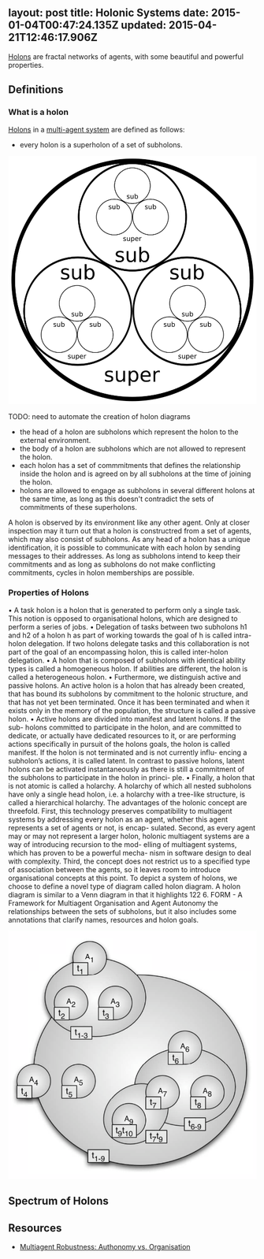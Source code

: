 layout: post
title: Holonic Systems
date: 2015-01-04T00:47:24.135Z
updated: 2015-04-21T12:46:17.906Z
---
[Holons](./life-as-a-holon) are fractal networks of agents, with some beautiful and powerful properties.

## Definitions

### What is a holon

[Holons](./life-as-a-holon) in a [multi-agent system](https://en.wikipedia.org/wiki/Multi-agent_system) are defined as follows:

- every holon is a superholon of a set of subholons.

![](/images/super-sub-3.svg)

TODO: need to automate the creation of holon diagrams

- the head of a holon are subholons which represent the holon to the external environment.
- the body of a holon are subholons which are not allowed to represent the holon.
- each holon has a set of commmitments that defines the relationship inside the holon and is agreed on by all subholons at the time of joining the holon.
- holons are allowed to engage as subholons in several different holons at the same time, as long as this doesn't contradict the sets of commitments of these superholons.


A holon is observed by its environment like any other agent. Only at closer inspection may it turn out that a holon is constructred from a set of agents, which may also consist of subholons. As any head of a holon has a unique identification, it is possible to communicate with each holon by sending messages to their addresses. As long as subholons intend to keep their commitments and as long as subholons do not make conflicting commitments, cycles in holon memberships are possible.


### Properties of Holons


• A task holon is a holon that is generated to perform only a single task.
This notion is opposed to organisational holons, which are designed
to perform a series of jobs.
• Delegation of tasks between two subholons h1 and h2 of a holon h as
part of working towards the goal of h is called intra-holon delegation.
If two holons delegate tasks and this collaboration is not part of the
goal of an encompassing holon, this is called inter-holon delegation.
• A holon that is composed of subholons with identical ability types is
called a homogeneous holon. If abilities are different, the holon is
called a heterogeneous holon.
• Furthermore, we distinguish active and passive holons. An active
holon is a holon that has already been created, that has bound its
subholons by commitment to the holonic structure, and that has not
yet been terminated. Once it has been terminated and when it exists
only in the memory of the population, the structure is called a passive
holon.
• Active holons are divided into manifest and latent holons. If the sub-
holons committed to participate in the holon, and are committed to
dedicate, or actually have dedicated resources to it, or are performing
actions specifically in pursuit of the holons goals, the holon is called
manifest. If the holon is not terminated and is not currently influ-
encing a subholon’s actions, it is called latent. In contrast to passive
holons, latent holons can be activated instantaneously as there is still
a commitment of the subholons to participate in the holon in princi-
ple.
• Finally, a holon that is not atomic is called a holarchy. A holarchy
of which all nested subholons have only a single head holon, i.e. a
holarchy with a tree-like structure, is called a hierarchical holarchy.
The advantages of the holonic concept are threefold. First, this technology
preserves compatibility to multiagent systems by addressing every holon
as an agent, whether this agent represents a set of agents or not, is encap-
sulated. Second, as every agent may or may not represent a larger holon,
holonic multiagent systems are a way of introducing recursion to the mod-
elling of multiagent systems, which has proven to be a powerful mecha-
nism in software design to deal with complexity. Third, the concept does
not restrict us to a specified type of association between the agents, so it
leaves room to introduce organisational concepts at this point. To depict a
system of holons, we choose to define a novel type of diagram called holon
diagram. A holon diagram is similar to a Venn diagram in that it highlights
122 6. FORM - A Framework for Multiagent Organisation and Agent Autonomy
the relationships between the sets of subholons, but it also includes some
annotations that clarify names, resources and holon goals.

![An example for a holon diagram](/images/holon-diagram.png)

## Spectrum of Holons



##



## Resources

- [Multiagent Robustness: Authonomy vs. Organisation](http://www.researchgate.net/publication/235424370_Multiagent_Robustness_Autonomy_vs._Organisation/file/d912f511621b522bea.pdf)
